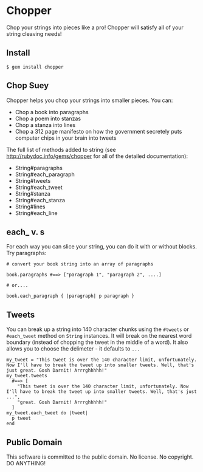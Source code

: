 # Chopper

Chop your strings into pieces like a pro! Chopper will satisfy all of your string cleaving needs!

## Install

    $ gem install chopper

## Chop Suey

Chopper helps you chop your strings into smaller pieces. You can:

* Chop a book into paragraphs
* Chop a poem into stanzas
* Chop a stanza into lines
* Chop a 312 page manifesto on how the government secretely puts computer chips in your brain into tweets

The full list of methods added to string (see http://rubydoc.info/gems/chopper for all of the detailed documentation):

* String#paragraphs
* String#each_paragraph
* String#tweets
* String#each_tweet
* String#stanza
* String#each_stanza
* String#lines
* String#each_line

## each_<type> v. <type>s

For each way you can slice your string, you can do it with or without blocks. Try paragraphs:

    # convert your book string into an array of paragraphs
    
    book.paragraphs #==> ["paragraph 1", "paragraph 2", ....]
    
    # or....

    book.each_paragraph { |paragraph| p paragraph }

## Tweets

You can break up a string into 140 character chunks using the `#tweets` or `#each_tweet` method on `String` instances. It will break on the nearest word boundary
(instead of chopping the tweet in the middle of a word). It also allows you to choose the delimeter - it defaults to `...` 

    my_tweet = "This tweet is over the 140 character limit, unfortunately. Now I'll have to break the tweet up into smaller tweets. Well, that's just great. Gosh Darnit! Arrrghhhhh!"
    my_tweet.tweets 
      #==> [
        "This tweet is over the 140 character limit, unfortunately. Now I'll have to break the tweet up into smaller tweets. Well, that's just ...", 
        "great. Gosh Darnit! Arrrghhhhh!"
      ]
    my_tweet.each_tweet do |tweet|
      p tweet
    end

## Public Domain

This software is committed to the public domain. No license. No copyright. DO ANYTHING!
